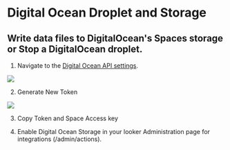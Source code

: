 # Digital Ocean Droplet and Storage
##  Write data files to DigitalOcean's Spaces storage or Stop a DigitalOcean droplet.

1. Navigate to the [Digital Ocean API settings](https://cloud.digitalocean.com/settings/api/tokens).

![](digital&#32;ocean&#32;storage&#32;home.png)

2. Generate New Token

![](digital&#32;ocean&#32;storage&#32;home&#32;token.png)

3. Copy Token and Space Access key

4. Enable Digital Ocean Storage in your looker Administration page for integrations (/admin/actions).
